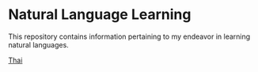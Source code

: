 # Natural Language Learning

This repository contains information pertaining to my endeavor in learning natural languages.

[Thai](thai/README.md)
<!--stackedit_data:
eyJoaXN0b3J5IjpbLTEwMjc1MzY5MjEsLTE5MDg5MDQyNTAsMT
g4MjgzMjEzOF19
-->
